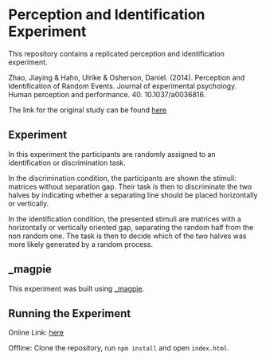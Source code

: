 # Perception and Identification Experiment

This repository contains a replicated perception and identification experiment.

Zhao, Jiaying & Hahn, Ulrike & Osherson, Daniel. (2014). Perception and Identification of Random Events. Journal of experimental psychology. Human perception and performance. 40. 10.1037/a0036816.

The link for the original study can be found [here](https://www.researchgate.net/publication/262265764_Perception_and_Identification_of_Random_Events)



## Experiment

In this experiment the participants are randomly assigned to an identification or discrimination task.

In the discrimination condition, the participants are shown the stimuli: matrices without separation gap. Their task is then to discriminate the two halves by indicating whether a separating line should be placed horizontally or vertically.

In the identification condition, the presented stimuli are matrices with a horizontally or vertically oriented gap, separating the random half from the non random one. The task is then to decide which of the two halves was more likely generated by a random process.


## _magpie

This experiment was built using [_magpie](https://magpie-ea.github.io/magpie-site/index.html "_magpie").

## Running the Experiment

Online Link: [here](https://perception-and-identification-pilot.netlify.app)

Offline: Clone the repository, run `npm install` and open `index.html`.
